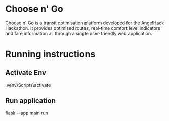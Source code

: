# Choose n' Go
Choose n' Go is a transit optimisation platform developed for the AngelHack Hackathon. It provides optimised routes, real-time comfort level indicators and fare information all through a single user-friendly web application.

# Running instructions
## Activate Env
.venv\Scripts\activate

## Run application
flask --app main run  

